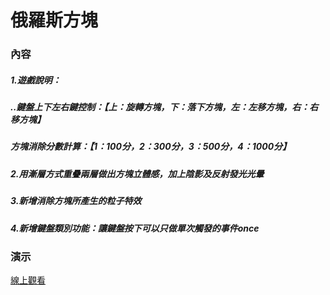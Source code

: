 # 俄羅斯方塊
### 內容
##### 1.遊戲說明：
##### ..鍵盤上下左右鍵控制：【上：旋轉方塊，下：落下方塊，左：左移方塊，右：右移方塊】
##### 方塊消除分數計算：【1：100分，2：300分，3：500分，4：1000分】
##### 2.用漸層方式重疊兩層做出方塊立體感，加上陰影及反射發光光暈
##### 3.新增消除方塊所產生的粒子特效
##### 4.新增鍵盤類別功能：讓鍵盤按下可以只做單次觸發的事件once
### 演示
[線上觀看](https://virtools.github.io/tetris/)
